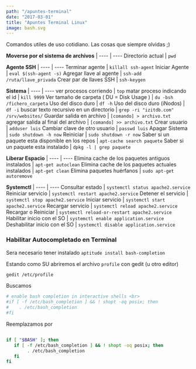 ```yaml
---
path: "/apuntes-terminal"
date: "2017-03-01"
title: "Apuntes Terminal Linux"
image: bash.svg
---
```


Comandos utiles de uso cotidiano. Las cosas que siempre olvidas ;)



 **Moverse por el sistema de archivos** |
 ---- | ----
Directorio actual | `pwd`


**Agente SSH** |
 ---- | ----
Terminar agente             | `killall ssh-agent`
Iniciar Agente              | `eval $(ssh-agent -s)`
Agregar llave al agente | `ssh-add /ruta/llave_privada` 
Crear par de llaves SSH | `ssh-keygen`


**Sistema** |
 ---- | ----
ver procesos corriendo                    | `top`
matar proceso indicando el id               | `kill 9999`
Ver tamaño de carpeta ( DU = Disk Usage )   | `du -bsh /fichero_carpeta`
Uso del disco duro                          | `df -h`
Uso del disco duro (iNodos)                 | `df -i`
buscar texto recursivo en un directorio     | `grep -ri "izitdb.com" /srv/websites/`
Guardar salida en archivo                   | `[comando] > archivo.txt`
agregar salida al final del archivo         | `[comando] >> archivo.txt`
Crear usuario                               | `adduser luis`
Cambiar clave de otro usuario               | `passwd luis`
Apagar Sistema                              | `sudo shutdown -h now`
Reiniciar                                   | `sudo shutdown -r now`
Saber si un paquete esta disponible en los repos | `apt-cache search paquete`
Saber si un paquete esta instalado         | `dpkg -l | grep paquete`


**Liberar Espacio** |
 ---- | ----
Elimina cache de los paquetes antiguos instalados   | `apt-get autoclean`
Elimina cache de los paquetes actuales instalados   | `apt-get clean`
Elimina paquetes huérfanos                          | `sudo apt-get autoremove`

**Systemctl** |
 ---- | ----
Consultar estado                | `systemctl status apache2.service`
Reiniciar servicio              | `systemctl restart apache2.service`
Detener el servicio             | `systemctl stop apache2.service`
Iniciar servicio                | `systemctl start apache2.service`
Recargar servicio               | `systemctl reload apache2.service`
Recargar o Reiniciar            | `systemctl reload-or-restart apache2.service`
Habilitar inicio con el SO      | `systemctl enable application.service`
Deshabilitar inicio con el SO   | `systemctl disable application.service`




### Habilitar Autocompletado en Terminal

Sera necesario tener instalado
`aptitude install bash-completion`

Estando como SU abriremos el archivo `profile` con gedit (u otro editor) 

```bash
gedit /etc/profile
```

Buscamos

```bash
# enable bash completion in interactive shells <br>
#if [ -f /etc/bash_completion ] && ! shopt -oq posix; then
#    . /etc/bash_completion
#fi

```

Reemplazamos por

```bash

if [ "$BASH" ]; then
   if [ -f /etc/bash_completion ] && ! shopt -oq posix; then
        . /etc/bash_completion
   fi
fi

```
